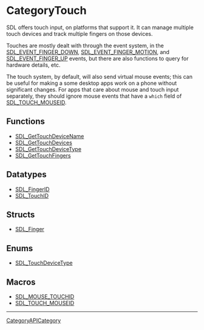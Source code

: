 # CategoryTouch

SDL offers touch input, on platforms that support it. It can manage
multiple touch devices and track multiple fingers on those devices.

Touches are mostly dealt with through the event system, in the
[SDL_EVENT_FINGER_DOWN](SDL_EVENT_FINGER_DOWN),
[SDL_EVENT_FINGER_MOTION](SDL_EVENT_FINGER_MOTION), and
[SDL_EVENT_FINGER_UP](SDL_EVENT_FINGER_UP) events, but there are also
functions to query for hardware details, etc.

The touch system, by default, will also send virtual mouse events; this can
be useful for making a some desktop apps work on a phone without
significant changes. For apps that care about mouse and touch input
separately, they should ignore mouse events that have a `which` field of
[SDL_TOUCH_MOUSEID](SDL_TOUCH_MOUSEID).

<!-- END CATEGORY DOCUMENTATION -->

## Functions

<!-- DO NOT HAND-EDIT CATEGORY LISTS, THEY ARE AUTOGENERATED AND WILL BE OVERWRITTEN, BASED ON TAGS IN INDIVIDUAL PAGE FOOTERS. EDIT THOSE INSTEAD. -->
<!-- BEGIN CATEGORY LIST: CategoryTouch, CategoryAPIFunction -->
- [SDL_GetTouchDeviceName](SDL_GetTouchDeviceName)
- [SDL_GetTouchDevices](SDL_GetTouchDevices)
- [SDL_GetTouchDeviceType](SDL_GetTouchDeviceType)
- [SDL_GetTouchFingers](SDL_GetTouchFingers)
<!-- END CATEGORY LIST -->

## Datatypes

<!-- DO NOT HAND-EDIT CATEGORY LISTS, THEY ARE AUTOGENERATED AND WILL BE OVERWRITTEN, BASED ON TAGS IN INDIVIDUAL PAGE FOOTERS. EDIT THOSE INSTEAD. -->
<!-- BEGIN CATEGORY LIST: CategoryTouch, CategoryAPIDatatype -->
- [SDL_FingerID](SDL_FingerID)
- [SDL_TouchID](SDL_TouchID)
<!-- END CATEGORY LIST -->

## Structs

<!-- DO NOT HAND-EDIT CATEGORY LISTS, THEY ARE AUTOGENERATED AND WILL BE OVERWRITTEN, BASED ON TAGS IN INDIVIDUAL PAGE FOOTERS. EDIT THOSE INSTEAD. -->
<!-- BEGIN CATEGORY LIST: CategoryTouch, CategoryAPIStruct -->
- [SDL_Finger](SDL_Finger)
<!-- END CATEGORY LIST -->

## Enums

<!-- DO NOT HAND-EDIT CATEGORY LISTS, THEY ARE AUTOGENERATED AND WILL BE OVERWRITTEN, BASED ON TAGS IN INDIVIDUAL PAGE FOOTERS. EDIT THOSE INSTEAD. -->
<!-- BEGIN CATEGORY LIST: CategoryTouch, CategoryAPIEnum -->
- [SDL_TouchDeviceType](SDL_TouchDeviceType)
<!-- END CATEGORY LIST -->

## Macros

<!-- DO NOT HAND-EDIT CATEGORY LISTS, THEY ARE AUTOGENERATED AND WILL BE OVERWRITTEN, BASED ON TAGS IN INDIVIDUAL PAGE FOOTERS. EDIT THOSE INSTEAD. -->
<!-- BEGIN CATEGORY LIST: CategoryTouch, CategoryAPIMacro -->
- [SDL_MOUSE_TOUCHID](SDL_MOUSE_TOUCHID)
- [SDL_TOUCH_MOUSEID](SDL_TOUCH_MOUSEID)
<!-- END CATEGORY LIST -->


----
[CategoryAPICategory](CategoryAPICategory)


